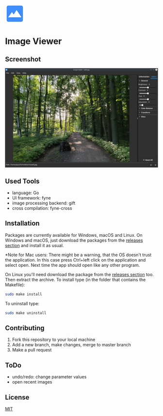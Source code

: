 <img src="ImageViewer/data/icon.png" width=64 height=64> 

# Image Viewer 

## Screenshot

![Screenshot](screenshot.png)

## Used Tools

- language: Go
- UI framework: fyne
- image processing backend: gift
- cross compilation: fyne-cross

## Installation

Packages are currently available for Windows, macOS and Linux.
On Windows and macOS, just download the packages from the [releases section](https://github.com/Palexer/image-viewer/releases)
and install it as usual. 

*Note for Mac users: There might be a warning, that the OS doesn't trust the application. In this case press Ctrl+left click on the
application and select open. Next time the app should open like any other program.

On Linux you'll need download the package from the [releases section](https://github.com/Palexer/image-viewer/releases) too.
Then extract the archive.
To install type (in the folder that contains the Makefile):

``` bash
sudo make install
```

To uninstall type:
``` bash
sudo make uninstall
```

## Contributing

1. Fork this repository to your local machine
2. Add a new branch, make changes, merge to master branch
3. Make a pull request

## ToDo

- undo/redo: change parameter values
- open recent images

## License

[MIT](LICENSE)
